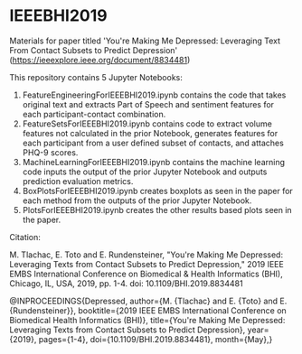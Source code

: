 # IEEEBHI2019
Materials for paper titled 'You're Making Me Depressed: Leveraging Text From Contact Subsets to Predict Depression'
(https://ieeexplore.ieee.org/document/8834481)

This repository contains 5 Jupyter Notebooks:
1. FeatureEngineeringForIEEEBHI2019.ipynb contains the code that takes original text and extracts Part of Speech and sentiment features for each participant-contact combination. 
2. FeatureSetsForIEEEBHI2019.ipynb contains code to extract volume features not calculated in the prior Notebook, generates features for each participant from a user defined subset of contacts, and attaches PHQ-9 scores.
3. MachineLearningForIEEEBHI2019.ipynb contains the machine learning code inputs the output of the prior Jupyter Notebook and outputs prediction evaluation metrics.
4. BoxPlotsForIEEEBHI2019.ipynb creates boxplots as seen in the paper for each method from the outputs of the prior Jupyter Notebook.
5. PlotsForIEEEBHI2019.ipynb creates the other results based plots seen in the paper. 


Citation:

M. Tlachac, E. Toto and E. Rundensteiner, "You're Making Me Depressed: Leveraging Texts from Contact Subsets to Predict Depression," 2019 IEEE EMBS International Conference on Biomedical & Health Informatics (BHI), Chicago, IL, USA, 2019, pp. 1-4. doi: 10.1109/BHI.2019.8834481

@INPROCEEDINGS{Depressed,
author={M. {Tlachac} and E. {Toto} and E. {Rundensteiner}},
booktitle={2019 IEEE EMBS International Conference on Biomedical Health Informatics (BHI)},
title={You're Making Me Depressed: Leveraging Texts from Contact Subsets to Predict Depression},
year={2019},
pages={1-4},
doi={10.1109/BHI.2019.8834481},
month={May},}
